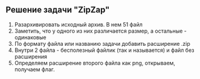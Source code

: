 ## Решение задачи "ZipZap"

1) Разархивировать исходный архив. В нем 51 файл
2) Заметить, что у одного из них различается размер, а остальные - одинаковые
3) По формату файла или названию задачи добавить расширение .zip
4) Внутри 2 файла - бесполезный файлик (так и называется) и файл без расширения
5) Определяем расширение второго файла как png, открываем, получаем флаг.